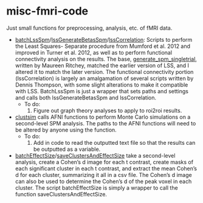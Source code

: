 misc-fmri-code
==============

Just small functions for preprocessing, analysis, etc. of fMRI data.

* [batchLssSpm](batchLssSpm.m)/[lssGenerateBetasSpm](lssGenerateBetasSpm.m)/[lssCorrelation](lssCorrelation.m): Scripts to perform the Least Squares- Separate procedure from Mumford et al. 2012 and improved in Turner et al. 2012, as well as to perform functional connectivity analysis on the results. The base, [generate_spm_singletrial](https://github.com/ritcheym/fmri_misc/blob/master/generate_spm_singletrial.m), written by Maureen Ritchey, matched the earlier version of LSS, and I altered it to match the later version. The functional connectivity portion (lssCorrelation) is largely an amalgamation of several scripts written by Dennis Thompson, with some slight alterations to make it compatible with LSS. BatchLssSpm is just a wrapper that sets paths and settings and calls both lssGenerateBetasSpm and lssCorrelation.
  * To do:
    1. Figure out graph theory analyses to apply to roi2roi results.
* [clustsim](clustsim.m) calls AFNI functions to perform Monte Carlo simulations on a second-level SPM analysis. The paths to the AFNI functions will need to be altered by anyone using the function.
  * To do:
    1. Add in code to read the outputted text file so that the results can be outputted as a variable. 
* [batchEffectSize](univariate-tables/batchEffectSize.m)/[saveClustersAndEffectSize](univariate-tables/saveClustersAndEffectSize.m) take a second-level analysis, create a Cohen’s d image for each t contrast, create masks of each significant cluster in each t contrast, and extract the mean Cohen’s d for each cluster, summarizing it all in a csv file. The Cohen’s d image can also be used to determine the Cohen’s d of the peak voxel in each cluster. The script batchEffectSize is simply a wrapper to call the function saveClustersAndEffectSize. 
